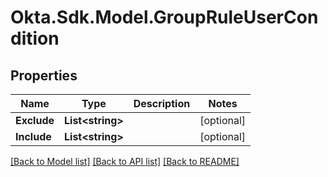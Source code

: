 # Okta.Sdk.Model.GroupRuleUserCondition

## Properties

Name | Type | Description | Notes
------------ | ------------- | ------------- | -------------
**Exclude** | **List&lt;string&gt;** |  | [optional] 
**Include** | **List&lt;string&gt;** |  | [optional] 

[[Back to Model list]](../README.md#documentation-for-models) [[Back to API list]](../README.md#documentation-for-api-endpoints) [[Back to README]](../README.md)

